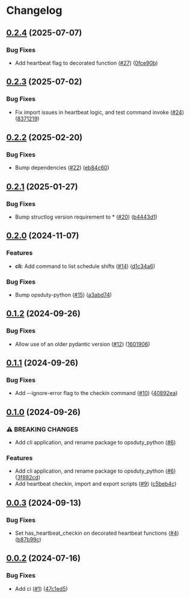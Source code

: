 # Changelog

## [0.2.4](https://github.com/opsduty/opsduty-python/compare/0.2.3...0.2.4) (2025-07-07)


### Bug Fixes

* Add heartbeat flag to decorated function ([#27](https://github.com/opsduty/opsduty-python/issues/27)) ([0fce90b](https://github.com/opsduty/opsduty-python/commit/0fce90b8687ab08b7cc5f8c64ee778276b108b3e))

## [0.2.3](https://github.com/opsduty/opsduty-python/compare/0.2.2...0.2.3) (2025-07-02)


### Bug Fixes

* Fix import issues in heartbeat logic, and test command invoke ([#24](https://github.com/opsduty/opsduty-python/issues/24)) ([8371219](https://github.com/opsduty/opsduty-python/commit/83712194398c5654217dc64b3d4c28ae9b3d2f56))

## [0.2.2](https://github.com/opsduty/opsduty-python/compare/0.2.1...0.2.2) (2025-02-20)


### Bug Fixes

* Bump dependencies ([#22](https://github.com/opsduty/opsduty-python/issues/22)) ([eb84c60](https://github.com/opsduty/opsduty-python/commit/eb84c6016226bfa6956c8d55fcae0f100404490e))

## [0.2.1](https://github.com/opsduty/opsduty-python/compare/0.2.0...0.2.1) (2025-01-27)


### Bug Fixes

* Bump structlog version requirement to * ([#20](https://github.com/opsduty/opsduty-python/issues/20)) ([b4443d1](https://github.com/opsduty/opsduty-python/commit/b4443d1a2ad541264439cb0cc45e58d1ff3d86ba))

## [0.2.0](https://github.com/opsduty/opsduty-python/compare/0.1.2...0.2.0) (2024-11-07)


### Features

* **cli:** Add command to list schedule shifts ([#14](https://github.com/opsduty/opsduty-python/issues/14)) ([d1c34a6](https://github.com/opsduty/opsduty-python/commit/d1c34a6c2507161fa9a44c80d191a020334c3d3d))


### Bug Fixes

* Bump opsduty-python ([#15](https://github.com/opsduty/opsduty-python/issues/15)) ([a3abd74](https://github.com/opsduty/opsduty-python/commit/a3abd74001f4d94fd8c1bd6e1fbe23732ecaeb2f))

## [0.1.2](https://github.com/opsduty/opsduty-python/compare/0.1.1...0.1.2) (2024-09-26)


### Bug Fixes

* Allow use of an older pydantic version ([#12](https://github.com/opsduty/opsduty-python/issues/12)) ([1601906](https://github.com/opsduty/opsduty-python/commit/1601906e99ff144b950851381910fbc786e899b3))

## [0.1.1](https://github.com/opsduty/opsduty-python/compare/0.1.0...0.1.1) (2024-09-26)


### Bug Fixes

* Add --ignore-error flag to the checkin command ([#10](https://github.com/opsduty/opsduty-python/issues/10)) ([40892ea](https://github.com/opsduty/opsduty-python/commit/40892eadc4181444690d12f1f280019f4bb0c1c2))

## [0.1.0](https://github.com/opsduty/opsduty-python/compare/0.0.3...0.1.0) (2024-09-26)


### ⚠ BREAKING CHANGES

* Add cli application, and rename package to opsduty_python ([#6](https://github.com/opsduty/opsduty-python/issues/6))

### Features

* Add cli application, and rename package to opsduty_python ([#6](https://github.com/opsduty/opsduty-python/issues/6)) ([3f882cd](https://github.com/opsduty/opsduty-python/commit/3f882cd8ba71752ed22f48779fec8eb33f179385))
* Add heartbeat checkin, import and export scripts ([#9](https://github.com/opsduty/opsduty-python/issues/9)) ([c5beb4c](https://github.com/opsduty/opsduty-python/commit/c5beb4ce91e29d90e45cf0a033faf452bff21042))

## [0.0.3](https://github.com/opsduty/opsduty-python/compare/0.0.2...0.0.3) (2024-09-13)


### Bug Fixes

* Set has_heartbeat_checkin on decorated heartbeat functions ([#4](https://github.com/opsduty/opsduty-python/issues/4)) ([b87b99c](https://github.com/opsduty/opsduty-python/commit/b87b99c90c3f2ce28b75e106fe9c739db7ceca41))

## [0.0.2](https://github.com/opsduty/opsduty-python/compare/v0.0.1...0.0.2) (2024-07-16)


### Bug Fixes

* Add ci ([#1](https://github.com/opsduty/opsduty-python/issues/1)) ([47c1ed5](https://github.com/opsduty/opsduty-python/commit/47c1ed5979d585f11b5e23a6d8faf526d2deb4da))
